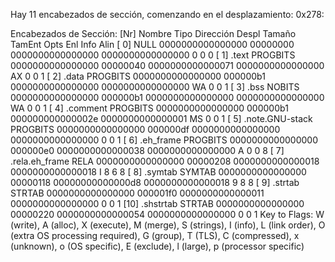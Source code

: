 Hay 11 encabezados de sección, comenzando en el desplazamiento: 0x278:

Encabezados de Sección:
  [Nr] Nombre            Tipo             Dirección         Despl
       Tamaño            TamEnt           Opts   Enl   Info  Alin
  [ 0]                   NULL             0000000000000000  00000000
       0000000000000000  0000000000000000           0     0     0
  [ 1] .text             PROGBITS         0000000000000000  00000040
       0000000000000071  0000000000000000  AX       0     0     1
  [ 2] .data             PROGBITS         0000000000000000  000000b1
       0000000000000000  0000000000000000  WA       0     0     1
  [ 3] .bss              NOBITS           0000000000000000  000000b1
       0000000000000000  0000000000000000  WA       0     0     1
  [ 4] .comment          PROGBITS         0000000000000000  000000b1
       000000000000002e  0000000000000001  MS       0     0     1
  [ 5] .note.GNU-stack   PROGBITS         0000000000000000  000000df
       0000000000000000  0000000000000000           0     0     1
  [ 6] .eh_frame         PROGBITS         0000000000000000  000000e0
       0000000000000038  0000000000000000   A       0     0     8
  [ 7] .rela.eh_frame    RELA             0000000000000000  00000208
       0000000000000018  0000000000000018   I       8     6     8
  [ 8] .symtab           SYMTAB           0000000000000000  00000118
       00000000000000d8  0000000000000018           9     8     8
  [ 9] .strtab           STRTAB           0000000000000000  000001f0
       0000000000000011  0000000000000000           0     0     1
  [10] .shstrtab         STRTAB           0000000000000000  00000220
       0000000000000054  0000000000000000           0     0     1
Key to Flags:
  W (write), A (alloc), X (execute), M (merge), S (strings), I (info),
  L (link order), O (extra OS processing required), G (group), T (TLS),
  C (compressed), x (unknown), o (OS specific), E (exclude),
  l (large), p (processor specific)

